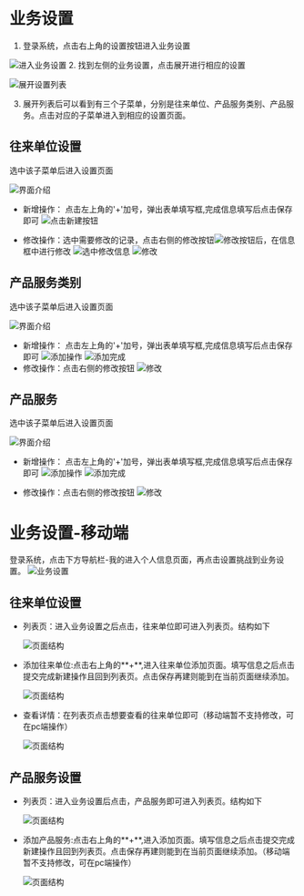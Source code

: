 # 业务设置
1. 登录系统，点击右上角的设置按钮进入业务设置

![进入业务设置](/img/set-bus-01.jpg)
2. 找到左侧的业务设置，点击展开进行相应的设置

![展开设置列表](/img/set-bus-02.jpg) 

3. 展开列表后可以看到有三个子菜单，分别是往来单位、产品服务类别、产品服务。点击对应的子菜单进入到相应的设置页面。

## 往来单位设置
选中该子菜单后进入设置页面

![界面介绍](/img/set-bus-04.jpg)

- 新增操作：
  点击左上角的'+'加号，弹出表单填写框,完成信息填写后点击保存即可
    ![点击新建按钮](/img/set-bus-05.jpg)

- 修改操作：选中需要修改的记录，点击右侧的修改按钮![修改按钮](/img/icon-pen.jpg)后，在信息框中进行修改
  ![选中修改信息](/img/set-bus-06.png)
  ![修改](/img/set-bus-07.jpg)

## 产品服务类别
选中该子菜单后进入设置页面

![界面介绍](/img/set-bus-08.jpg)
- 新增操作：
  点击左上角的'+'加号，弹出表单填写框,完成信息填写后点击保存即可
  ![添加操作](/img/set-bus-09.jpg)
  ![添加完成](/img/set-bus-10.jpg)
- 修改操作：点击右侧的修改按钮
  ![修改](/img/set-bus-14.jpg)

## 产品服务
选中该子菜单后进入设置页面

![界面介绍](/img/set-bus-11.jpg)
- 新增操作：
  点击左上角的'+'加号，弹出表单填写框,完成信息填写后点击保存即可
  ![添加操作](/img/set-bus-12.jpg)
  ![添加完成](/img/set-bus-13.jpg)

- 修改操作：点击右侧的修改按钮
  ![修改](/img/set-bus-15.jpg)

# 业务设置-移动端
登录系统，点击下方导航栏-我的进入个人信息页面，再点击设置挑战到业务设置。
![业务设置](/img/set-bus-23.jpg)

## 往来单位设置
- 列表页：进入业务设置之后点击，往来单位即可进入列表页。结构如下

  ![页面结构](/img/set-bus-18.jpg)
- 添加往来单位:点击右上角的**+**,进入往来单位添加页面。填写信息之后点击提交完成新建操作且回到列表页。点击保存再建则能到在当前页面继续添加。

  ![页面结构](/img/set-bus-19.jpg)
- 查看详情：在列表页点击想要查看的往来单位即可（移动端暂不支持修改，可在pc端操作）

  ![页面结构](/img/set-bus-20.jpg)

## 产品服务设置
- 列表页：进入业务设置后点击，产品服务即可进入列表页。结构如下

  ![页面结构](/img/set-bus-21.jpg)
- 添加产品服务:点击右上角的**+**,进入添加页面。填写信息之后点击提交完成新建操作且回到列表页。点击保存再建则能到在当前页面继续添加。（移动端暂不支持修改，可在pc端操作）
 
  ![页面结构](/img/set-bus-22.jpg)

